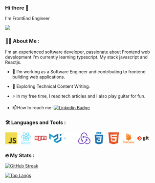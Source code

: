 ### Hi there 👋

I'm FrontEnd Engineer

<div id="header" aling="center">
  <img src ="https://media.giphy.com/media/lP8xu5t2DLGG045H8F/giphy.gif" width="30%"/>
</div>

 ### :man_technologist: About Me :
I'm an experienced software developer, passionate about Frontend web development I'm currently learning typescript. My stack javascript and Reactjs.

- :telescope: I’m working as a Software Engineer and contributing to frontend building web applications.

- :seedling: Exploring Technical Content Writing.

- :zap: In my free time, I read tech articles and I also play guitar for fun.

- :mailbox:How to reach me: [![Linkedin Badge](https://img.shields.io/badge/-Samuel-blue?style=flat&logo=Linkedin&logoColor=white)](https://www.linkedin.com/in/samuel-effiong-6b5a90208/)



### :hammer_and_wrench: Languages and Tools :
<div>
 <img src="https://github.com/devicons/devicon/blob/master/icons/javascript/javascript-original.svg" title="JavaScript" alt="JavaScript" width="40" height="40"/>&nbsp;
  <img src="https://github.com/devicons/devicon/blob/master/icons/react/react-original-wordmark.svg" title="React" alt="React" width="40" height="40"/>&nbsp;
  <img src="https://github.com/devicons/devicon/blob/master/icons/npm/npm-original-wordmark.svg" title="npm" alt="npm" width="40" height="40"/>&nbsp;
  <img src="https://github.com/devicons/devicon/blob/master/icons/materialui/materialui-original.svg" title="Material UI" alt="Material UI" width="40" height="40"/>&nbsp;
  <img src="https://github.com/devicons/devicon/blob/master/icons/tailwindcss/tailwindcss-original-wordmark.svg" title="Tailwind css" alt="Material UI" width="40" height="40"/>&nbsp;
   <img src="https://github.com/devicons/devicon/blob/master/icons/redux/redux-original.svg" title="Redux" alt="Redux " width="40" height="40"/>&nbsp;
  <img src="https://github.com/devicons/devicon/blob/master/icons/css3/css3-plain-wordmark.svg"  title="CSS3" alt="CSS" width="40" height="40"/>&nbsp;
  <img src="https://github.com/devicons/devicon/blob/master/icons/html5/html5-original.svg" title="HTML5" alt="HTML" width="40" height="40"/>&nbsp;
  <img src="https://github.com/devicons/devicon/blob/master/icons/firebase/firebase-plain-wordmark.svg" title="Firebase" alt="Firebase" width="40" height="40"/>&nbsp;
  <img src="https://github.com/devicons/devicon/blob/master/icons/git/git-original-wordmark.svg" title="Git" **alt="Git" width="40" height="40"/>
</div>

### :fire: My Stats :
[![GitHub Streak](http://github-readme-streak-stats.herokuapp.com?user=fiokee&theme=radical)](https://git.io/streak-stats)

[![Top Langs](https://github-readme-stats.vercel.app/api/top-langs/?username=fiokee&layout=compact&theme=vision-friendly-dark)](https://github.com/anuraghazra/github-readme-stats)
 
  


